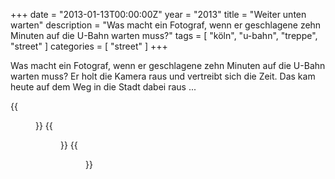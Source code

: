 +++
date = "2013-01-13T00:00:00Z"
year = "2013"
title = "Weiter unten warten"
description = "Was macht ein Fotograf, wenn er geschlagene zehn Minuten auf die U-Bahn warten muss?"
tags = [ "köln", "u-bahn", "treppe", "street" ]
categories = [ "street" ]
+++

Was macht ein Fotograf, wenn er geschlagene zehn Minuten auf die U-Bahn warten muss? Er holt die Kamera raus und vertreibt sich die Zeit. Das kam heute auf dem Weg in die Stadt dabei raus ...

{{<figure src="/images/2013/20130113-1319-007.jpg" title="Licht am Ende der Treppe">}}
{{<figure src="/images/2013/20130113-1446-058.jpg" title="An und aus">}}
{{<figure src="/images/2013/20130113-1445-056.jpg" title="Abwärts">}}
